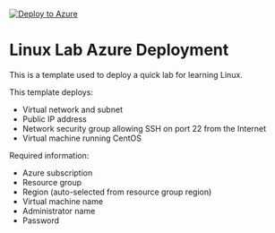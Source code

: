 [![Deploy to Azure](https://aka.ms/deploytoazurebutton)](https%3A%2F%2Fraw.githubusercontent.com%2Flgeurts%2Fdeploy-to-azure%2Fmaster%2Ftemplate.json)

# Linux Lab Azure Deployment

This is a template used to deploy a quick lab for learning Linux.

This template deploys:

- Virtual network and subnet
- Public IP address
- Network security group allowing SSH on port 22 from the Internet
- Virtual machine running CentOS

Required information:

- Azure subscription
- Resource group
- Region (auto-selected from resource group region)
- Virtual machine name
- Administrator name
- Password
